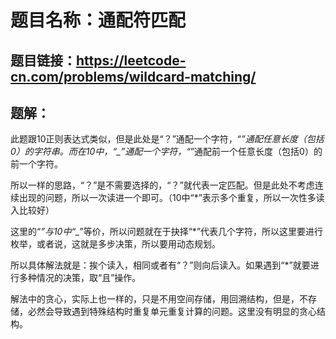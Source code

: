 # 题目名称：通配符匹配

## 题目链接：https://leetcode-cn.com/problems/wildcard-matching/


## 题解：

此题跟10正则表达式类似，但是此处是“？”通配一个字符，“*”通配任意长度（包括0）的字符串。而在10中，“_”通配一个字符，“*”通配前一个任意长度（包括0）的前一个字符。

所以一样的思路，“？”是不需要选择的，“？”就代表一定匹配。但是此处不考虑连续出现的问题，所以一次读进一个即可。（10中“*”表示多个重复，所以一次性多读入比较好）

这里的“*”与10中“_*”等价，所以问题就在于抉择“*”代表几个字符，所以这里要进行枚举，或者说，这就是多步决策，所以要用动态规划。

所以具体解法就是：挨个读入，相同或者有“？”则向后读入。如果遇到“*”就要进行多种情况的决策，取“且”操作。

解法中的贪心，实际上也一样的，只是不用空间存储，用回溯结构，但是，不存储，必然会导致遇到特殊结构时重复单元重复计算的问题。这里没有明显的贪心结构。